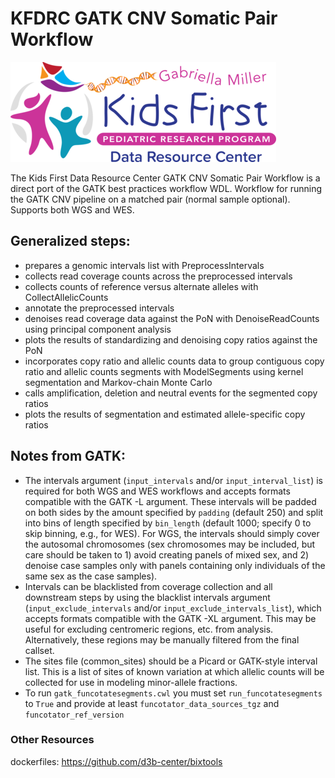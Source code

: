 # KFDRC GATK CNV Somatic Pair Workflow

![data service logo](https://github.com/d3b-center/d3b-research-workflows/raw/master/doc/kfdrc-logo-sm.png)

The Kids First Data Resource Center GATK CNV Somatic Pair Workflow is a direct
port of the GATK best practices workflow WDL. Workflow for running the GATK CNV
pipeline on a matched pair (normal sample optional). Supports both WGS and WES.

## Generalized steps:

- prepares a genomic intervals list with PreprocessIntervals
- collects read coverage counts across the preprocessed intervals
- collects counts of reference versus alternate alleles with
  CollectAllelicCounts
- annotate the preprocessed intervals
- denoises read coverage data against the PoN with DenoiseReadCounts using
  principal component analysis
- plots the results of standardizing and denoising copy ratios against the PoN
- incorporates copy ratio and allelic counts data to group contiguous copy
  ratio and allelic counts segments with ModelSegments using kernel
segmentation and Markov-chain Monte Carlo
- calls amplification, deletion and neutral events for the segmented copy
  ratios
- plots the results of segmentation and estimated allele-specific copy ratios

## Notes from GATK:

- The intervals argument (`input_intervals` and/or `input_interval_list`) is
  required for both WGS and WES workflows and accepts formats compatible with
the GATK -L argument. These intervals will be padded on both sides by the
amount specified by `padding` (default 250) and split into bins of length
specified by `bin_length` (default 1000; specify 0 to skip binning, e.g., for
WES).  For WGS, the intervals should simply cover the autosomal chromosomes
(sex chromosomes may be included, but care should be taken to 1) avoid creating
panels of mixed sex, and 2) denoise case samples only with panels containing
only individuals of the same sex as the case samples).
- Intervals can be blacklisted from coverage collection and all downstream
  steps by using the blacklist intervals argument (`input_exclude_intervals`
and/or `input_exclude_intervals_list`), which accepts formats compatible with
the GATK -XL argument. This may be useful for excluding centromeric regions,
etc. from analysis.  Alternatively, these regions may be manually filtered from
the final callset.
- The sites file (common_sites) should be a Picard or GATK-style interval list.
  This is a list of sites of known variation at which allelic counts will be
collected for use in modeling minor-allele fractions.
- To run `gatk_funcotatesegments.cwl` you must set `run_funcotatesegments` to
  `True` and provide at least `funcotator_data_sources_tgz` and
`funcotator_ref_version`

### Other Resources

dockerfiles: https://github.com/d3b-center/bixtools

